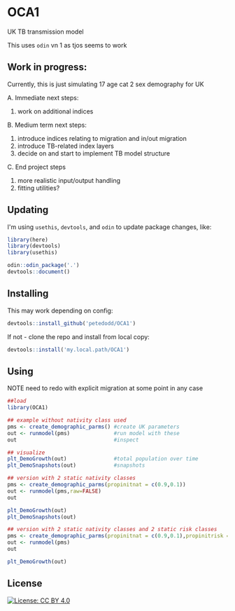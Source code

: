 # OCA1
UK TB transmission model

This uses `odin` vn 1 as tjos seems to work


## Work in progress:

Currently, this is just simulating 17 age cat 2 sex demography for UK

A. Immediate next steps:

1. work on additional indices

B. Medium term next steps:
1. introduce indices relating to migration and in/out migration
2. introduce TB-related index layers
3. decide on and start to implement TB model structure

C. End project steps
1. more realistic input/output handling
2. fitting utilities?


## Updating

I'm using `usethis`, `devtools`, and `odin` to update package changes, like:
```r
library(here)
library(devtools)
library(usethis)

odin::odin_package('.')
devtools::document()

```

## Installing

This may work depending on config:
```r
devtools::install_github('petedodd/OCA1')
```

If not - clone the repo and install from local copy:

```r
devtools::install('my.local.path/OCA1')
```


## Using

NOTE need to redo with explicit migration at some point in any case

```r
##load
library(OCA1)

## example without nativity class used
pms <- create_demographic_parms() #create UK parameters
out <- runmodel(pms)              #run model with these
out                               #inspect

## visualize
plt_DemoGrowth(out)               #total population over time
plt_DemoSnapshots(out)            #snapshots

## version with 2 static nativity classes
pms <- create_demographic_parms(propinitnat = c(0.9,0.1))
out <- runmodel(pms,raw=FALSE)
out

plt_DemoGrowth(out)
plt_DemoSnapshots(out)

## version with 2 static nativity classes and 2 static risk classes
pms <- create_demographic_parms(propinitnat = c(0.9,0.1),propinitrisk = c(0.9,0.1))
out <- runmodel(pms)
out

plt_DemoGrowth(out)

```




## License

[![License: CC BY 4.0](https://img.shields.io/badge/License-CC_BY_4.0-lightgrey.svg)](https://creativecommons.org/licenses/by/4.0/)

